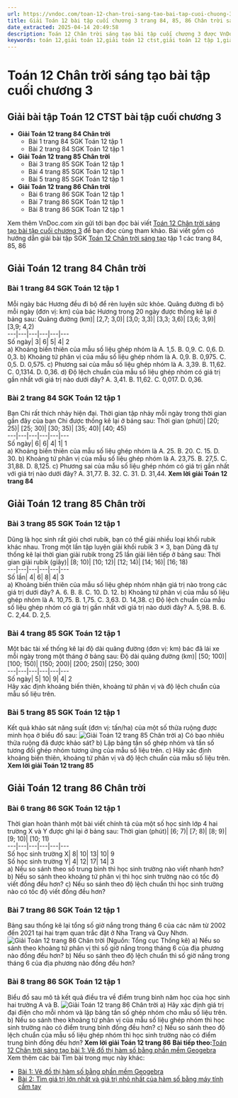 ```yaml
---
url: https://vndoc.com/toan-12-chan-troi-sang-tao-bai-tap-cuoi-chuong-3-320521
title: Giải Toán 12 bài tập cuối chương 3 trang 84, 85, 86 Chân trời sáng tạo
date_extracted: 2025-04-14 20:49:58
description: Toán 12 Chân trời sáng tạo bài tập cuối chương 3 được VnDoc.com sưu tầm và xin gửi tới bạn đọc cùng tham khảo nhé.
keywords: toán 12,giải toán 12,giải toán 12 ctst,giải toán 12 tập 1,giải toán 12 Chân trời sáng tạo,toán 12 Chân trời sáng tạo tập 1,toán 12 Chân trời sáng tạo,Toán 12 Chân trời sáng tạo Bài tập cuối chương 3,giải Toán 12 Chân trời sáng tạo Bài tập cuối chương 3,Toán 12 CTST bài tập cuối chương 3,giải toán 12 trang 84,giải toán 12 trang 85,giải toán 12 trang 86
---
```


# Toán 12 Chân trời sáng tạo bài tập cuối chương 3
## Giải bài tập Toán 12 CTST bài tập cuối chương 3
  * **Giải Toán 12 trang 84 Chân trời**
    * Bài 1 trang 84 SGK Toán 12 tập 1
    * Bài 2 trang 84 SGK Toán 12 tập 1
  * **Giải Toán 12 trang 85 Chân trời**
    * Bài 3 trang 85 SGK Toán 12 tập 1
    * Bài 4 trang 85 SGK Toán 12 tập 1
    * Bài 5 trang 85 SGK Toán 12 tập 1
  * **Giải Toán 12 trang 86 Chân trời**
    * Bài 6 trang 86 SGK Toán 12 tập 1
    * Bài 7 trang 86 SGK Toán 12 tập 1
    * Bài 8 trang 86 SGK Toán 12 tập 1

Xem thêm
VnDoc.com xin gửi tới bạn đọc bài viết [Toán 12 Chân trời sáng tạo bài tập cuối chương 3](<https://vndoc.com/toan-12-chan-troi-sang-tao-bai-tap-cuoi-chuong-3-320521>) để bạn đọc cùng tham khảo. Bài viết gồm có hướng dẫn giải bài tập SGK [Toán 12 Chân trời sáng tạo](<https://vndoc.com/toan-12-chan-troi-sang-tao>) tập 1 các trang 84, 85, 86
## Giải Toán 12 trang 84 Chân trời
### Bài 1 trang 84 SGK Toán 12 tập 1
Mỗi ngày bác Hương đều đi bộ để rèn luyện sức khỏe. Quãng đường đi bộ mỗi ngày \(đơn vị: km\) của bác Hương trong 20 ngày được thống kê lại ở bảng sau:
Quãng đường \(km\)| \[2,7; 3,0\)| \[3,0; 3,3\)| \[3,3; 3,6\)| \[3,6; 3,9\)| \[3,9; 4,2\)  
---|---|---|---|---|---  
Số ngày| 3| 6| 5| 4| 2  
a\) Khoảng biến thiên của mẫu số liệu ghép nhóm là
A. 1,5.
B. 0,9.
C. 0,6.
D. 0,3.
b\) Khoảng tứ phân vị của mẫu số liệu ghép nhóm là
A. 0,9.
B. 0,975.
C. 0,5.
D. 0,575.
c\) Phương sai của mẫu số liệu ghép nhóm là
A. 3,39.
B. 11,62.
C. 0,1314.
D. 0,36.
d\) Độ lệch chuẩn của mẫu số liệu ghép nhóm có giá trị gần nhất với giá trị nào dưới đây?
A. 3,41.
B. 11,62.
C. 0,017.
D. 0,36.
### Bài 2 trang 84 SGK Toán 12 tập 1
Bạn Chi rất thích nhảy hiện đại. Thời gian tập nhảy mỗi ngày trong thời gian gần đây của bạn Chi được thống kê lại ở bảng sau:
Thời gian \(phút\)| \[20; 25\)| \[25; 30\)| \[30; 35\)| \[35; 40\)| \[40; 45\)  
---|---|---|---|---|---  
Số ngày| 6| 6| 4| 1| 1  
a\) Khoảng biến thiên của mẫu số liệu ghép nhóm là
A. 25.
B. 20.
C. 15.
D. 30.
b\) Khoảng tứ phân vị của mẫu số liệu ghép nhóm là
A. 23,75.
B. 27,5.
C. 31,88.
D. 8,125.
c\) Phương sai của mẫu số liệu ghép nhóm có giá trị gần nhất với giá trị nào dưới đây?
A. 31,77.
B. 32.
C. 31.
D. 31,44.
**Xem lời giải Toán 12 trang 84**
## Giải Toán 12 trang 85 Chân trời
### Bài 3 trang 85 SGK Toán 12 tập 1
Dũng là học sinh rất giỏi chơi rubik, bạn có thể giải nhiều loại khối rubik khác nhau. Trong một lần tập luyện giải khối rubik 3 × 3, bạn Dũng đã tự thống kê lại thời gian giải rubik trong 25 lần giải liên tiếp ở bảng sau:
Thời gian giải rubik \(giây\)| \[8; 10\)| \[10; 12\)| \[12; 14\)| \[14; 16\)| \[16; 18\)  
---|---|---|---|---|---  
Số lần| 4| 6| 8| 4| 3  
a\) Khoảng biến thiên của mẫu số liệu ghép nhóm nhận giá trị nào trong các giá trị dưới đây?
A. 6.
B. 8.
C. 10.
D. 12.
b\) Khoảng tứ phân vị của mẫu số liệu ghép nhóm là
A. 10,75.
B. 1,75.
C. 3,63.
D. 14,38.
c\) Độ lệch chuẩn của mẫu số liệu ghép nhóm có giá trị gần nhất với giá trị nào dưới đây?
A. 5,98.
B. 6.
C. 2,44.
D. 2,5.
### Bài 4 trang 85 SGK Toán 12 tập 1
Một bác tài xế thống kê lại độ dài quãng đường \(đơn vị: km\) bác đã lái xe mỗi ngày trong một tháng ở bảng sau:
Độ dài quãng đường \(km\)| \[50; 100\)| \[100; 150\)| \[150; 200\)| \[200; 250\)| \[250; 300\)  
---|---|---|---|---|---  
Số ngày| 5| 10| 9| 4| 2  
Hãy xác định khoảng biến thiên, khoảng tứ phân vị và độ lệch chuẩn của mẫu số liệu trên.
### Bài 5 trang 85 SGK Toán 12 tập 1
Kết quả khảo sát năng suất \(đơn vị: tấn/ha\) của một số thửa ruộng được minh họa ở biểu đồ sau:
![Giải Toán 12 trang 85 Chân trời](https://i.vdoc.vn/data/image/2024/05/21/toan-12-chan-troi-sang-tao-bai-tap-cuoi-chuong-3-1.jpg)
a\) Có bao nhiêu thửa ruộng đã được khảo sát?
b\) Lập bảng tần số ghép nhóm và tần số tương đối ghép nhóm tương ứng của mẫu số liệu trên.
c\) Hãy xác định khoảng biến thiên, khoảng tứ phân vị và độ lệch chuẩn của mẫu số liệu trên.
**Xem lời giải Toán 12 trang 85**
## Giải Toán 12 trang 86 Chân trời
### Bài 6 trang 86 SGK Toán 12 tập 1
Thời gian hoàn thành một bài viết chính tả của một số học sinh lớp 4 hai trường X và Y được ghi lại ở bảng sau:
Thời gian \(phút\)| \[6; 7\)| \[7; 8\)| \[8; 9\)| \[9; 10\)| \[10; 11\)  
---|---|---|---|---|---  
Số học sinh trường X| 8| 10| 13| 10| 9  
Số học sinh trường Y| 4| 12| 17| 14| 3  
a\) Nếu so sánh theo số trung bình thì học sinh trường nào viết nhanh hơn?
b\) Nếu so sánh theo khoảng tứ phân vị thì học sinh trường nào có tốc độ viết đồng đều hơn?
c\) Nếu so sánh theo độ lệch chuẩn thì học sinh trường nào có tốc độ viết đồng đều hơn?
### Bài 7 trang 86 SGK Toán 12 tập 1
Bảng sau thống kê lại tổng số giờ nắng trong tháng 6 của các năm từ 2002 đến 2021 tại hai trạm quan trắc đặt ở Nha Trang và Quy Nhơn.
![Giải Toán 12 trang 86 Chân trời](https://i.vdoc.vn/data/image/2024/05/21/toan-12-chan-troi-sang-tao-bai-tap-cuoi-chuong-3-2.jpg)
\(Nguồn: Tổng cục Thống kê\)
a\) Nếu so sánh theo khoảng tứ phân vị thì số giờ nắng trong tháng 6 của địa phương nào đồng đều hơn?
b\) Nếu so sánh theo độ lệch chuẩn thì số giờ nắng trong tháng 6 của địa phương nào đồng đều hơn?
### Bài 8 trang 86 SGK Toán 12 tập 1
Biểu đồ sau mô tả kết quả điều tra về điểm trung bình năm học của học sinh hai trường A và B.
![Giải Toán 12 trang 86 Chân trời](https://i.vdoc.vn/data/image/2024/05/21/toan-12-chan-troi-sang-tao-bai-tap-cuoi-chuong-3-3.jpg)
a\) Hãy xác định giá trị đại điện cho mỗi nhóm và lập bảng tần số ghép nhóm cho mẫu số liệu trên.
b\) Nếu so sánh theo khoảng tứ phân vị của mẫu số liệu ghép nhóm thì học sinh trường nào có điểm trung bình đồng đều hơn?
c\) Nếu so sánh theo độ lệch chuẩn của mẫu số liệu ghép nhóm thì học sinh trường nào có điểm trung bình đồng đều hơn?
**Xem lời giải Toán 12 trang 86**
**Bài tiếp theo:**[Toán 12 Chân trời sáng tạo bài 1: Vẽ đồ thị hàm số bằng phần mềm Geogebra](<https://vndoc.com/toan-12-chan-troi-sang-tao-bai-1-ve-do-thi-ham-so-bang-phan-mem-geogebra-320524>)
Xem thêm các bài Tìm bài trong mục này khác:
  * [Bài 1: Vẽ đồ thị hàm số bằng phần mềm Geogebra](</toan-12-chan-troi-sang-tao-bai-1-ve-do-thi-ham-so-bang-phan-mem-geogebra-320524>)
  * [Bài 2: Tìm giá trị lớn nhất và giá trị nhỏ nhất của hàm số bằng máy tính cầm tay](</toan-12-chan-troi-sang-tao-bai-2-tim-gia-tri-lon-nhat-va-gia-tri-nho-nhat-cua-ham-so-bang-may-tinh-cam-tay-320533>)

